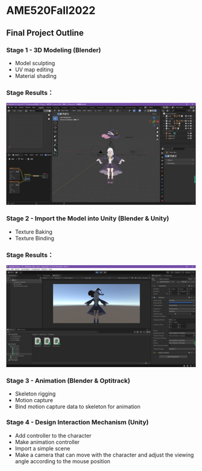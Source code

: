 # AME520Fall2022
## Final Project Outline

### Stage 1 - 3D Modeling (Blender)
* Model sculpting
* UV map editing
* Material shading

### Stage Results：
![image load](https://github.com/XiangFan49/AME520Fall2022/raw/main/Assignment/Stage%201%203D%20Modeling.png)

### Stage 2 - Import the Model into Unity (Blender & Unity)
* Texture Baking
* Texture Binding

### Stage Results：
![image load](https://github.com/XiangFan49/AME520Fall2022/raw/main/Assignment/Stage%202%20Import%20the%20model%20into%20Unity.png)

### Stage 3 - Animation (Blender & Optitrack)
* Skeleton rigging
* Motion capture
* Bind motion capture data to skeleton for animation

### Stage 4 - Design Interaction Mechanism (Unity)
* Add controller to the character
* Make animation controller
* Import a simple scene
* Make a camera that can move with the character and adjust the viewing angle according to the mouse position
